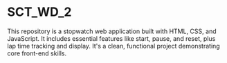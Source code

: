 # SCT_WD_2
This repository is a stopwatch web application built with HTML, CSS, and JavaScript. It includes essential features like start, pause, and reset, plus lap time tracking and display. It's a clean, functional project demonstrating core front-end skills.
